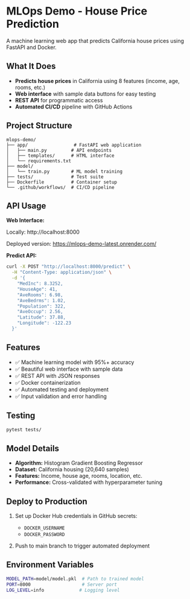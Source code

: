 # MLOps Demo - House Price Prediction

A machine learning web app that predicts California house prices using FastAPI and Docker.



## What It Does

- **Predicts house prices** in California using 8 features (income, age, rooms, etc.)
- **Web interface** with sample data buttons for easy testing
- **REST API** for programmatic access
- **Automated CI/CD** pipeline with GitHub Actions

## Project Structure

```
mlops-demo/
├── app/                 # FastAPI web application
│   ├── main.py         # API endpoints
│   ├── templates/      # HTML interface
│   └── requirements.txt
├── model/              
│   └── train.py        # ML model training
├── tests/              # Test suite
├── Dockerfile          # Container setup
└── .github/workflows/  # CI/CD pipeline
```

## API Usage

**Web Interface:** 

Locally: http://localhost:8000

Deployed version: https://mlops-demo-latest.onrender.com/

**Predict API:**
```bash
curl -X POST "http://localhost:8000/predict" \
  -H "Content-Type: application/json" \
  -d '{
    "MedInc": 8.3252,
    "HouseAge": 41,
    "AveRooms": 6.98,
    "AveBedrms": 1.02,
    "Population": 322,
    "AveOccup": 2.56,
    "Latitude": 37.88,
    "Longitude": -122.23
  }'
```

## Features

- ✅ Machine learning model with 95%+ accuracy
- ✅ Beautiful web interface with sample data
- ✅ REST API with JSON responses
- ✅ Docker containerization
- ✅ Automated testing and deployment
- ✅ Input validation and error handling

## Testing

```bash
pytest tests/
```

## Model Details

- **Algorithm:** Histogram Gradient Boosting Regressor
- **Dataset:** California housing (20,640 samples)
- **Features:** Income, house age, rooms, location, etc.
- **Performance:** Cross-validated with hyperparameter tuning

## Deploy to Production

1. Set up Docker Hub credentials in GitHub secrets:
   - `DOCKER_USERNAME`
   - `DOCKER_PASSWORD`

2. Push to main branch to trigger automated deployment

## Environment Variables

```bash
MODEL_PATH=model/model.pkl  # Path to trained model
PORT=8000                   # Server port
LOG_LEVEL=info             # Logging level
```


